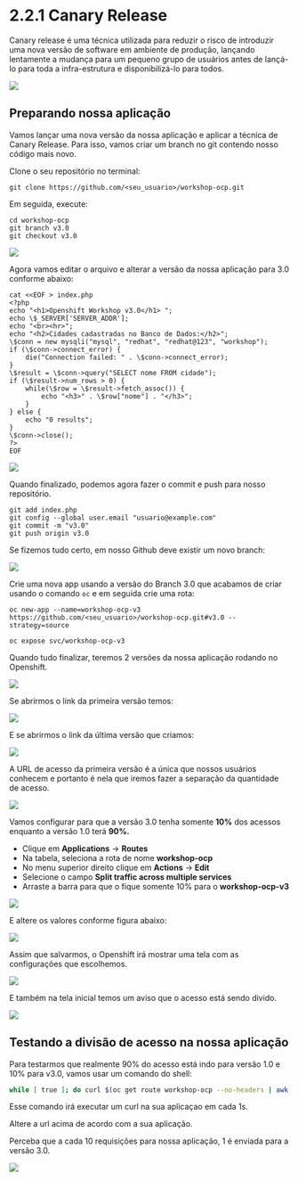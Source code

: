# 2.2.1 Canary Release

Canary release é uma técnica utilizada para reduzir o risco de introduzir uma nova versão de software em ambiente de produção, lançando lentamente a mudança para um pequeno grupo de usuários antes de lançá-lo para toda a infra-estrutura e disponibilizá-lo para todos.

![](https://raw.githubusercontent.com/guaxinim/test-drive-openshift/master/gitbook/assets/canary-release-2.png)

## Preparando nossa aplicação

Vamos lançar uma nova versão da nossa aplicação e aplicar a técnica de Canary Release. Para isso, vamos criar um branch no git contendo nosso código mais novo.

Clone o seu repositório no terminal:

```text
git clone https://github.com/<seu_usuario>/workshop-ocp.git
```

Em seguida, execute:

```text
cd workshop-ocp
git branch v3.0
git checkout v3.0
```

![](https://raw.githubusercontent.com/guaxinim/test-drive-openshift/master/gitbook/assets/git-branch.gif)

Agora vamos editar o arquivo e alterar a versão da nossa aplicação para 3.0 conforme abaixo:

```text
cat <<EOF > index.php
<?php
echo "<h1>Openshift Workshop v3.0</h1> ";
echo \$_SERVER['SERVER_ADDR'];
echo "<br><hr>";
echo "<h2>Cidades cadastradas no Banco de Dados:</h2>";
\$conn = new mysqli("mysql", "redhat", "redhat@123", "workshop");
if (\$conn->connect_error) {
    die("Connection failed: " . \$conn->connect_error);
}
\$result = \$conn->query("SELECT nome FROM cidade");
if (\$result->num_rows > 0) {
    while(\$row = \$result->fetch_assoc()) {
        echo "<h3>" . \$row["nome"] . "</h3>";
    }
} else {
    echo "0 results";
}
\$conn->close();
?>
EOF
```

![](https://raw.githubusercontent.com/guaxinim/test-drive-openshift/master/gitbook/assets/change-version.gif)

Quando finalizado, podemos agora fazer o commit e push para nosso repositório.

```text
git add index.php
git config --global user.email "usuario@example.com"
git commit -m "v3.0"
git push origin v3.0
```

Se fizemos tudo certo, em nosso Github deve existir um novo branch:

![](https://raw.githubusercontent.com/guaxinim/test-drive-openshift/master/gitbook/assets/show-branch.gif)

Crie uma nova app usando a versão do Branch 3.0 que acabamos de criar usando o comando `oc` e em seguida crie uma rota:

```
oc new-app --name=workshop-ocp-v3 https://github.com/<seu_usuario>/workshop-ocp.git#v3.0 --strategy=source
```

```
oc expose svc/workshop-ocp-v3
```

Quando tudo finalizar, teremos 2 versões da nossa aplicação rodando no Openshift.

![](https://raw.githubusercontent.com/guaxinim/test-drive-openshift/master/gitbook/assets/selection_048.png)

Se abrirmos o link da primeira versão temos:

![](https://raw.githubusercontent.com/guaxinim/test-drive-openshift/master/gitbook/assets/selection_049.png)

E se abrirmos o link da última versão que criamos:

![](https://raw.githubusercontent.com/guaxinim/test-drive-openshift/master/gitbook/assets/selection_050.png)

A URL de acesso da primeira versão é a única que nossos usuários conhecem e portanto é nela que iremos fazer a separação da quantidade de acesso.

![](https://raw.githubusercontent.com/guaxinim/test-drive-openshift/master/gitbook/assets/selection_051.png)

Vamos configurar para que a versão 3.0 tenha somente **10%** dos acessos enquanto a versão 1.0 terá **90%.**

* Clique em **Applications** -&gt; **Routes**
* Na tabela, seleciona a rota de nome **workshop-ocp**
* No menu superior direito clique em **Actions** -&gt; **Edit**
* Selecione o campo **Split traffic across multiple services**
* Arraste a barra para que o fique somente 10% para o **workshop-ocp-v3**

![](https://raw.githubusercontent.com/guaxinim/test-drive-openshift/master/gitbook/assets/select-route.gif)

E altere os valores conforme figura abaixo:

![](https://raw.githubusercontent.com/guaxinim/test-drive-openshift/master/gitbook/assets/selection_052.png)

Assim que salvarmos, o Openshift irá mostrar uma tela com as configurações que escolhemos.

![](https://raw.githubusercontent.com/guaxinim/test-drive-openshift/master/gitbook/assets/selection_053.png)

E também na tela inicial temos um aviso que o acesso está sendo divido.

![](https://raw.githubusercontent.com/guaxinim/test-drive-openshift/master/gitbook/assets/selection_054.png)

## Testando a divisão de acesso na nossa aplicação

Para testarmos que realmente 90% do acesso está indo para versão 1.0 e 10% para v3.0, vamos usar um comando do shell:

```bash
while [ true ]; do curl $(oc get route workshop-ocp --no-headers | awk '{print $2"/"}'); sleep 1.3; echo; done
```

Esse comando irá executar um curl na sua aplicaçao em cada 1s.

Altere a url acima de acordo com a sua aplicação.

Perceba que a cada 10 requisições para nossa aplicação, 1 é enviada para a versão 3.0.

![](https://raw.githubusercontent.com/guaxinim/test-drive-openshift/master/gitbook/assets/selection_055.png)

